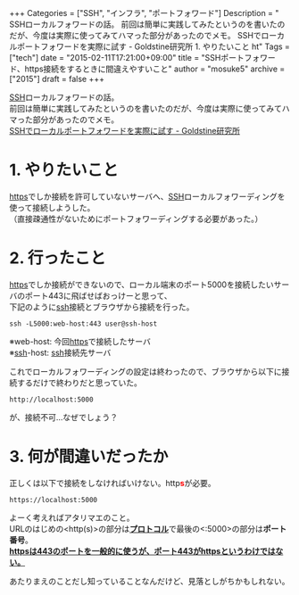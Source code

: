 +++
Categories = ["SSH", "インフラ", "ポートフォワード"]
Description = " SSHローカルフォワードの話。 前回は簡単に実践してみたというのを書いたのだが、今度は実際に使ってみてハマった部分があったのでメモ。 SSHでローカルポートフォワードを実際に試す - Goldstine研究所  1. やりたいこと  ht"
Tags = ["tech"]
date = "2015-02-11T17:21:00+09:00"
title = "SSHポートフォワード、https接続をするときに間違えやすいこと"
author = "mosuke5"
archive = ["2015"]
draft = false
+++

<body>
<p><a class="keyword" href="http://d.hatena.ne.jp/keyword/SSH">SSH</a>ローカルフォワードの話。<br>
前回は簡単に実践してみたというのを書いたのだが、今度は実際に使ってみてハマった部分があったのでメモ。<br>
<a href="https://blog.mosuke.tech/entry/2014/12/31/170545">SSHでローカルポートフォワードを実際に試す - Goldstine研究所</a></p>

<h1>1. やりたいこと</h1>

<p><a class="keyword" href="http://d.hatena.ne.jp/keyword/https">https</a>でしか接続を許可していないサーバへ、<a class="keyword" href="http://d.hatena.ne.jp/keyword/SSH">SSH</a>ローカルフォワーディングを使って接続しようした。<br>
（直接疎通性がないためにポートフォワーディングする必要があった。）</p>

<h1>2. 行ったこと</h1>

<p><a class="keyword" href="http://d.hatena.ne.jp/keyword/https">https</a>でしか接続ができないので、ローカル端末のポート5000を接続したいサーバのポート443に飛ばせばおっけーと思って、<br>
下記のように<a class="keyword" href="http://d.hatena.ne.jp/keyword/ssh">ssh</a>接続とブラウザから接続を行った。</p>

```
ssh -L5000:web-host:443 user@ssh-host 
```


<p>※web-host: 今回<a class="keyword" href="http://d.hatena.ne.jp/keyword/https">https</a>で接続したサーバ<br>
※<a class="keyword" href="http://d.hatena.ne.jp/keyword/ssh">ssh</a>-host: <a class="keyword" href="http://d.hatena.ne.jp/keyword/ssh">ssh</a>接続先サーバ</p>

<p>これでローカルフォワーディングの設定は終わったので、ブラウザから以下に接続するだけで終わりだと思っていた。</p>

```
http://localhost:5000 
```


<p>が、接続不可…なぜでしょう？</p>

<h1>3. 何が間違いだったか</h1>

<p>正しくは以下で接続をしなければいけない。http<b><span style="color: #ff0000">s</span></b>が必要。</p>

```
https://localhost:5000 
```


<p>よーく考えればアタリマエのこと。<br>
URLのはじめの&lt;http(s)&gt;の部分は<b><a class="keyword" href="http://d.hatena.ne.jp/keyword/%A5%D7%A5%ED%A5%C8%A5%B3%A5%EB">プロトコル</a></b>で最後の&lt;:5000&gt;の部分は<b>ポート番号</b>。<br>
<u><b><a class="keyword" href="http://d.hatena.ne.jp/keyword/https">https</a>は443のポートを一般的に使うが、ポート443が<a class="keyword" href="http://d.hatena.ne.jp/keyword/https">https</a>というわけではない。</b></u></p>

<p>あたりまえのことだし知っていることなんだけど、見落としがちかもしれない。</p>
</body>
